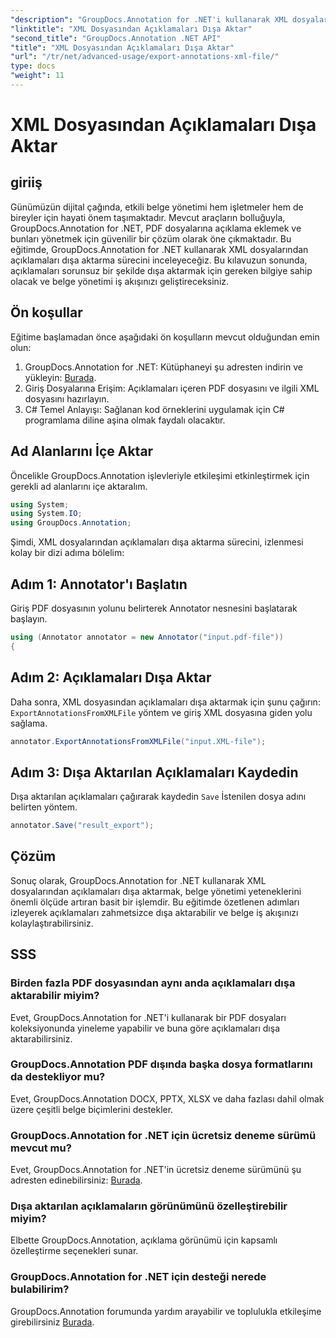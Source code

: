 ```yaml
---
"description": "GroupDocs.Annotation for .NET'i kullanarak XML dosyalarından açıklamaların nasıl dışa aktarılacağını öğrenin ve belge yönetimi iş akışınızı etkili bir şekilde basitleştirin."
"linktitle": "XML Dosyasından Açıklamaları Dışa Aktar"
"second_title": "GroupDocs.Annotation .NET API"
"title": "XML Dosyasından Açıklamaları Dışa Aktar"
"url": "/tr/net/advanced-usage/export-annotations-xml-file/"
type: docs
"weight": 11
---
```


# XML Dosyasından Açıklamaları Dışa Aktar

## giriiş
Günümüzün dijital çağında, etkili belge yönetimi hem işletmeler hem de bireyler için hayati önem taşımaktadır. Mevcut araçların bolluğuyla, GroupDocs.Annotation for .NET, PDF dosyalarına açıklama eklemek ve bunları yönetmek için güvenilir bir çözüm olarak öne çıkmaktadır. Bu eğitimde, GroupDocs.Annotation for .NET kullanarak XML dosyalarından açıklamaları dışa aktarma sürecini inceleyeceğiz. Bu kılavuzun sonunda, açıklamaları sorunsuz bir şekilde dışa aktarmak için gereken bilgiye sahip olacak ve belge yönetimi iş akışınızı geliştireceksiniz.
## Ön koşullar
Eğitime başlamadan önce aşağıdaki ön koşulların mevcut olduğundan emin olun:
1. GroupDocs.Annotation for .NET: Kütüphaneyi şu adresten indirin ve yükleyin: [Burada](https://releases.groupdocs.com/annotation/net/).
2. Giriş Dosyalarına Erişim: Açıklamaları içeren PDF dosyasını ve ilgili XML dosyasını hazırlayın.
3. C# Temel Anlayışı: Sağlanan kod örneklerini uygulamak için C# programlama diline aşina olmak faydalı olacaktır.

## Ad Alanlarını İçe Aktar
Öncelikle GroupDocs.Annotation işlevleriyle etkileşimi etkinleştirmek için gerekli ad alanlarını içe aktaralım.
```csharp
using System;
using System.IO;
using GroupDocs.Annotation;
```

Şimdi, XML dosyalarından açıklamaları dışa aktarma sürecini, izlenmesi kolay bir dizi adıma bölelim:
## Adım 1: Annotator'ı Başlatın
Giriş PDF dosyasının yolunu belirterek Annotator nesnesini başlatarak başlayın.
```csharp
using (Annotator annotator = new Annotator("input.pdf-file"))
{
```
## Adım 2: Açıklamaları Dışa Aktar
Daha sonra, XML dosyasından açıklamaları dışa aktarmak için şunu çağırın: `ExportAnnotationsFromXMLFile` yöntem ve giriş XML dosyasına giden yolu sağlama.
```csharp
annotator.ExportAnnotationsFromXMLFile("input.XML-file");
```
## Adım 3: Dışa Aktarılan Açıklamaları Kaydedin
Dışa aktarılan açıklamaları çağırarak kaydedin `Save` İstenilen dosya adını belirten yöntem.
```csharp
annotator.Save("result_export");
```

## Çözüm
Sonuç olarak, GroupDocs.Annotation for .NET kullanarak XML dosyalarından açıklamaları dışa aktarmak, belge yönetimi yeteneklerini önemli ölçüde artıran basit bir işlemdir. Bu eğitimde özetlenen adımları izleyerek açıklamaları zahmetsizce dışa aktarabilir ve belge iş akışınızı kolaylaştırabilirsiniz.
## SSS
### Birden fazla PDF dosyasından aynı anda açıklamaları dışa aktarabilir miyim?
Evet, GroupDocs.Annotation for .NET'i kullanarak bir PDF dosyaları koleksiyonunda yineleme yapabilir ve buna göre açıklamaları dışa aktarabilirsiniz.
### GroupDocs.Annotation PDF dışında başka dosya formatlarını da destekliyor mu?
Evet, GroupDocs.Annotation DOCX, PPTX, XLSX ve daha fazlası dahil olmak üzere çeşitli belge biçimlerini destekler.
### GroupDocs.Annotation for .NET için ücretsiz deneme sürümü mevcut mu?
Evet, GroupDocs.Annotation for .NET'in ücretsiz deneme sürümünü şu adresten edinebilirsiniz: [Burada](https://releases.groupdocs.com/).
### Dışa aktarılan açıklamaların görünümünü özelleştirebilir miyim?
Elbette GroupDocs.Annotation, açıklama görünümü için kapsamlı özelleştirme seçenekleri sunar.
### GroupDocs.Annotation for .NET için desteği nerede bulabilirim?
GroupDocs.Annotation forumunda yardım arayabilir ve toplulukla etkileşime girebilirsiniz [Burada](https://forum.groupdocs.com/c/annotation/10).